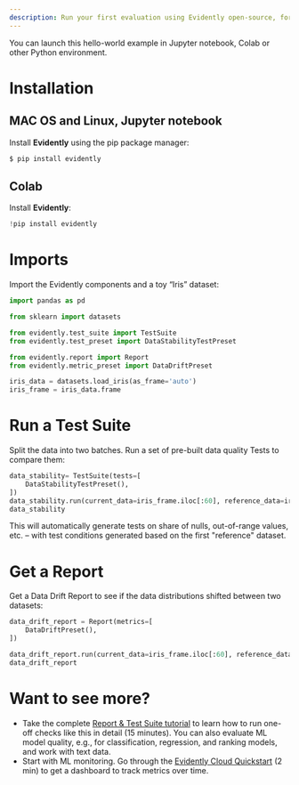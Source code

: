 ```yaml
---
description: Run your first evaluation using Evidently open-source, for tabular data.
---
```


You can launch this hello-world example in Jupyter notebook, Colab or other Python environment.

# Installation 

## MAC OS and Linux, Jupyter notebook

Install **Evidently** using the pip package manager:

```bash
$ pip install evidently
```

## Colab

Install **Evidently**:

```python
!pip install evidently
``` 

# Imports 

Import the Evidently components and a toy “Iris” dataset:

```python
import pandas as pd

from sklearn import datasets

from evidently.test_suite import TestSuite
from evidently.test_preset import DataStabilityTestPreset

from evidently.report import Report
from evidently.metric_preset import DataDriftPreset

iris_data = datasets.load_iris(as_frame='auto')
iris_frame = iris_data.frame
``` 

# Run a Test Suite

Split the data into two batches. Run a set of pre-built data quality Tests to compare them:

```python
data_stability= TestSuite(tests=[
    DataStabilityTestPreset(),
])
data_stability.run(current_data=iris_frame.iloc[:60], reference_data=iris_frame.iloc[60:], column_mapping=None)
data_stability 
```

This will automatically generate tests on share of nulls, out-of-range values, etc. – with test conditions generated based on the first "reference" dataset.

# Get a Report

Get a Data Drift Report to see if the data distributions shifted between two datasets:

```python
data_drift_report = Report(metrics=[
    DataDriftPreset(),
])

data_drift_report.run(current_data=iris_frame.iloc[:60], reference_data=iris_frame.iloc[60:], column_mapping=None)
data_drift_report
```

# Want to see more?

* Take the complete [Report & Test Suite tutorial](tutorial.md) to learn how to run one-off checks like this in detail (15 minutes). You can also evaluate ML model quality, e.g., for classification, regression, and ranking models, and work with text data.
* Start with ML monitoring. Go through the [Evidently Cloud Quickstart](quickstart-cloud.md) (2 min) to get a dashboard to track metrics over time.
